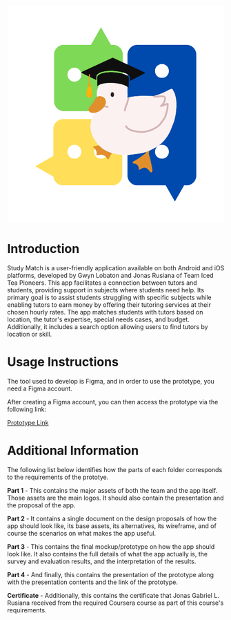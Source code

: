 ![StudyMatch Logo](./Part%201/STUDYMATCH%20LOGO.png)

# Introduction

Study Match is a user-friendly application available on both Android and iOS platforms, developed by Gwyn Lobaton and Jonas Rusiana of Team Iced Tea Pioneers. This app facilitates a connection between tutors and students, providing support in subjects where students need help. Its primary goal is to assist students struggling with specific subjects while enabling tutors to earn money by offering their tutoring services at their chosen hourly rates. The app matches students with tutors based on location, the tutor's expertise, special needs cases, and budget. Additionally, it includes a search option allowing users to find tutors by location or skill.

# Usage Instructions

The tool used to develop is Figma, and in order to use the prototype, you need a Figma account.

After creating a Figma account, you can then access the prototype via the following link:

[Prototype Link](https://www.figma.com/proto/8JhE6pDkt0hpnl8nS6Q64C/StudyMatch?node-id=25-123&t=xPjKd1NtqUqSxXxA-1)

# Additional Information

The following list below identifies how the parts of each folder corresponds to the requirements of the prototye.

**Part 1** - This contains the major assets of both the team and the app itself. Those assets are the main logos. It should also contain the presentation and the proposal of the app.

**Part 2** - It contains a single document on the design proposals of how the app should look like, its base assets, its alternatives, its wireframe, and of course the scenarios on what makes the app useful.

**Part 3** - This contains the final mockup/prototype on how the app should look like. It also contains the full details of what the app actually is, the survey and evaluation results, and the interpretation of the results.

**Part 4** - And finally, this contains the presentation of the prototype along with the presentation contents and the link of the prototype.

**Certificate** - Additionally, this contains the certificate that Jonas Gabriel L. Rusiana received from the required Coursera course as part of this course's requirements.
